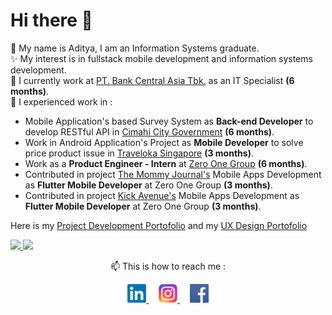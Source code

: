 # Hi there 👋

💬 My name is Aditya, I am an Information Systems graduate.   
✨ My interest is in fullstack mobile development and information systems development.   
💼 I currently work at [PT. Bank Central Asia Tbk.](https://www.bca.co.id/) as an IT Specialist **(6 months)**.   
🔭 I experienced work in : 
- Mobile Application's based Survey System as **Back-end Developer** to develop RESTful API in [Cimahi City Government](https://cimahikota.go.id/beranda) **(6 months)**.   
- Work in Android Application's Project as **Mobile Developer** to solve price product issue in [Traveloka Singapore](https://traveloka.com) **(3 months)**.
- Work as a **Product Engineer - Intern** at [Zero One Group](https://github.com/zero-one-group) **(6 months)**.
- Contributed in project [The Mommy Journal's](https://play.google.com/store/apps/details?id=com.sebamed.babytrackerapp&hl=en&gl=US&pli=1) Mobile Apps Development as **Flutter Mobile Developer** at Zero One Group **(3 months)**.
- Contributed in project [Kick Avenue's](https://play.google.com/store/apps/details?id=com.kickavenue.androidshop&hl=en&gl=US) Mobile Apps Development as **Flutter Mobile Developer** at Zero One Group **(3 months)**.

Here is my [Project Development Portofolio](https://www.canva.com/design/DAFNtU1nj6c/eEZ5veFMkJkoztZfJkM0mA/view) and my [UX Design Portofolio](https://docs.google.com/presentation/d/1mzQDV3Er7QU3Mh5DI0q6bOEYqwYFB8VktkNtwGQq_K0/edit?usp=sharing)     
     
<!--
**adityajatnika/adityajatnika** is a ✨ _special_ ✨ repository because its `README.md` (this file) appears on your GitHub profile.

Here are some ideas to get you started:

- 🔭 I’m currently working on ...
- 🌱 I’m currently learning ...
- 👯 I’m looking to collaborate on ...
- 🤔 I’m looking for help with ...
- 💬 Ask me about ...
- 📫 How to reach me: ...
- 😄 Pronouns: ...
- ⚡ Fun fact: ...
-->


<p align="left">
<a href="https://github.com/adityajatnika">
  <img height="180em" src="https://github-readme-stats-eight-theta.vercel.app/api?username=adityajatnika&show_icons=true&theme=algolia&include_all_commits=true&count_private=true"/>
  <img height="180em" src="https://github-readme-stats-eight-theta.vercel.app/api/top-langs/?username=adityajatnika&layout=compact&langs_count=8&theme=algolia"/>
</a>
</p>

<p align="center">
📫 This is how to reach me : 
</p>   
  
  
<p align="center">
  <a href="https://www.linkedin.com/in/adityajatnika/">
    <img width="30" src="http://github.com/adityajatnika/adityajatnika/blob/main/assets/images/in-thumb.png?raw=true" alt="linkedin logo">
  </a> &nbsp &nbsp     
  <a href="https://www.instagram.com/aditakhmad.dj/">
    <img width="30" src="http://github.com/adityajatnika/adityajatnika/blob/main/assets/images/ig-thumb.png?raw=true" alt="instagram logo">
  </a> &nbsp &nbsp     
  <a href="https://www.facebook.com/adit.akhmad/">
    <img width="30" src="http://github.com/adityajatnika/adityajatnika/blob/main/assets/images/fb-thumb.png?raw=true" alt="facebook logo">
  </a>   
</p>

